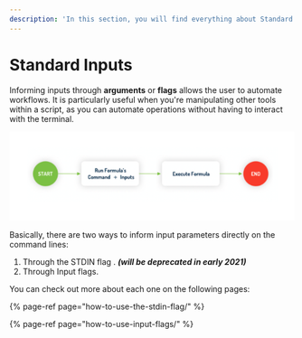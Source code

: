 ```yaml
---
description: 'In this section, you will find everything about Standard Inputs.'
---
```


# Standard Inputs

Informing inputs through **arguments** or **flags** allows the user to automate workflows. It is particularly useful when you're manipulating other tools within a script, as you can automate operations without having to interact with the terminal.

![Executing a formula on Ritchie with Standard Inputs](../../.gitbook/assets/screen-shot-2020-08-27-at-15.22.10.png)

Basically, there are two ways to inform input parameters directly on the command lines: 

1. Through the STDIN flag .   _**\(will be deprecated in early 2021\)**_
2. Through Input flags. 

You can check out more about each one on the following pages:

{% page-ref page="how-to-use-the-stdin-flag/" %}

{% page-ref page="how-to-use-input-flags/" %}



